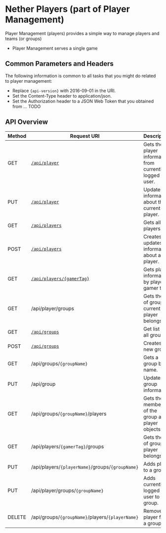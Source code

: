 # Nether Players (part of Player Management)

Player Management (players) provides a simple way to manage players and teams (or groups)
* Player Management serves a single game


## Common Parameters and Headers

The following information is common to all tasks that you might do related to player management:

* Replace `{api-version}` with 2016-09-01 in the URI.
* Set the Content-Type header to application/json.
* Set the Authorization header to a JSON Web Token that you obtained from ... TODO

## API Overview

|Method | Request URI   | Description |
|-------|---------------|-------------|
|GET|[`/api/player`](get-current-player.md)|Gets the player information from currently logged in user.|
|PUT|[`/api/player`](put-current-player.md)|Updates information about the current player.|
|GET|[`/api/players`](get-all-players.md)|Gets all players.|
|POST|[`/api/players`](add-new-player.md)|Creates or updates information about a player.|
|GET|[`/api/players/{gamerTag}`](get-player-by-gamertag.md)|Gets player information by player's gamer tag.|
|GET|/api/player/groups|Gets the list of groups current player belongs to.|
|GET|[`/api/groups`](get-all-groups.md)|Get list of all groups.|
|POST|[`/api/groups`](add-new-group.md)|Creates a new group.|
|GET|/api/groups/`{groupName}`|Gets a group by name.|
|PUT|/api/group|Updates group information.|
|GET|/api/groups/`{groupName}`/players|Gets the members of the group as player objects.|
|GET|/api/players/`{gamerTag}`/groups|Gets the list of group a player belongs to.|
|PUT|/api/players/`{playerName}`/groups/`{groupName}`|Adds player to a group.|
|PUT|/api/player/groups/`{groupName}`|Adds currently logged in user to a group.|
|DELETE|/api/groups/`{groupName}`/players/`{playerName}`|Removes player from a group.|   
